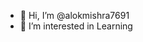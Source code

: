 - 👋 Hi, I’m @alokmishra7691
- 👀 I’m interested in Learning

<!---
alokmishra7691/alokmishra7691 is a ✨ special ✨ repository because its `README.md` (this file) appears on your GitHub profile.
You can click the Preview link to take a look at your changes.
--->

